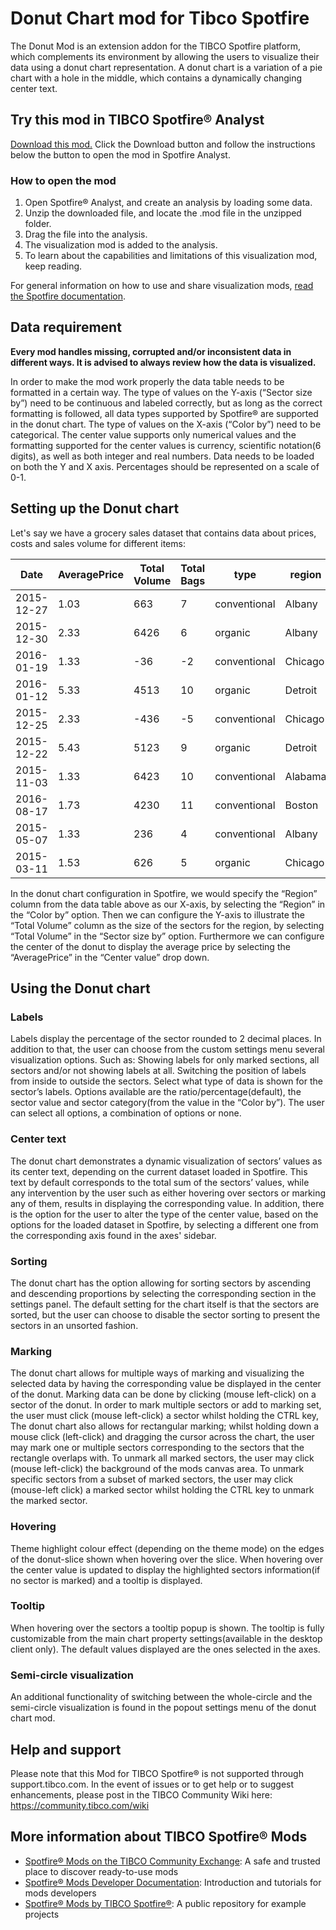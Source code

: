 # Donut Chart mod for Tibco Spotfire 
The Donut Mod is an extension addon for the TIBCO Spotfire platform, which complements its environment by allowing the users to visualize their data using a donut chart representation. A donut chart is a variation of a pie chart with a hole in the middle, which contains a dynamically changing center text.  


## Try this mod in TIBCO Spotfire® Analyst
[Download this mod.](https://github.com/Donut-Mod-Team/donut-mod/releases) Click the Download button and follow the instructions below the button to open the mod in Spotfire Analyst.
 
### How to open the mod
1. Open Spotfire® Analyst, and create an analysis by loading some data.
2. Unzip the downloaded file, and locate the .mod file in the unzipped folder.
3. Drag the file into the analysis.
4. The visualization mod is added to the analysis.
5. To learn about the capabilities and limitations of this visualization mod, keep reading.
 
For general information on how to use and share visualization mods, [read the Spotfire documentation](https://docs.tibco.com/pub/sfire-analyst/latest/doc/html/en-US/TIB_sfire-analyst_UsersGuide/index.htm#t=modvis%2Fmodvis_how_to_use_a_visualization_mod.htm).
## Data requirement
**Every mod handles missing, corrupted and/or inconsistent data in different ways. It is advised to always review how the data is visualized.**

In order to make the mod work properly the data table needs to be formatted in a certain way. The type of values on the Y-axis (“Sector size by”) need to be continuous and labeled correctly, but as long as the correct formatting is followed, all data types supported by Spotfire® are supported in the donut chart. 
The type of values on the X-axis (“Color by”) need to be categorical. 
The center value supports only numerical values and the formatting supported for the center values is currency, scientific notation(6 digits), as well as both integer and real numbers.
Data needs to be loaded on both the Y and X axis. 
Percentages should be represented on a scale of 0-1. 

## Setting up the Donut chart

Let's say we have a grocery sales dataset that contains data about prices, costs and sales volume for different items:

| Date | AveragePrice | Total Volume | Total Bags | type | region |
|---|---|---|---|---|---|
| 2015-12-27 | 1.03 | 663 | 7 | conventional | Albany |
| 2015-12-30 | 2.33 | 6426 | 6 | organic | Albany |
| 2016-01-19 | 1.33 | -36 | -2 | conventional | Chicago |
| 2016-01-12 | 5.33 | 4513 | 10 | organic | Detroit |
| 2015-12-25 | 2.33 | -436 | -5 | conventional | Chicago |
| 2015-12-22 | 5.43 | 5123 | 9 | organic | Detroit |
| 2015-11-03 | 1.33 | 6423 | 10 | conventional | Alabama |
| 2016-08-17 | 1.73 | 4230 | 11 | conventional | Boston |
| 2015-05-07 | 1.33 | 236 | 4 | conventional | Albany |
| 2015-03-11 | 1.53 | 626 | 5 | organic | Chicago |

In the donut chart configuration in Spotfire, we would specify the “Region” column from the data table above as our X-axis, by selecting the “Region” in the “Color by” option. Then we can configure the Y-axis to illustrate the “Total Volume” column as the size of the sectors for the region, by selecting “Total Volume” in the “Sector size by” option. Furthermore we can configure the center of the donut to display the average price by selecting the “AveragePrice” in the “Center value” drop down.	



## Using the Donut chart

### Labels

Labels display the percentage of the sector rounded to 2 decimal places. In addition to that, the user can choose from the custom settings menu several visualization options. Such as: 
	Showing labels for only marked sections, all sectors and/or not showing labels at all.
	Switching the position of labels from inside to outside the sectors. 
	Select what type of data is shown for the sector’s labels. Options available are the ratio/percentage(default), the sector value and sector category(from the value in the “Color by”). The user can select all options, a combination of options or none. 

### Center text

The donut chart demonstrates a dynamic visualization of sectors’ values as its center text, depending on the current dataset loaded in Spotfire. This text by default corresponds to the total sum of the sectors’ values, while any intervention by the user such as either hovering over sectors or marking any of them, results in displaying the corresponding value. In addition, there is the option for the user to alter the type of the center value, based on the options for the loaded dataset in Spotfire, by selecting a different one from the corresponding axis found in the axes' sidebar.

### Sorting

The donut chart has the option allowing for sorting sectors by ascending and descending proportions by selecting the corresponding section in the settings panel. The default setting for the chart itself is that the sectors are sorted, but the user can choose to disable the sector sorting to present the sectors in an unsorted fashion.

### Marking

The donut chart allows for multiple ways of marking and visualizing the selected data by having the corresponding value be displayed in the center of the donut.
Marking data can be done by clicking (mouse left-click) on a sector of the donut.
In order to mark multiple sectors or add to marking set, the user must click (mouse left-click) a sector whilst holding the CTRL key, 
The donut chart also allows for rectangular marking; whilst holding down a mouse click (left-click) and dragging the cursor across the chart, the user may mark one or multiple sectors corresponding to the sectors that the rectangle overlaps with. 
To unmark all marked sectors, the user may click (mouse left-click) the background of the mods canvas area. 
To unmark specific sectors from a subset of marked sectors, the user may click (mouse-left click) a marked sector whilst holding the CTRL key to unmark the marked sector.

### Hovering

Theme highlight colour effect (depending on the theme mode) on the edges of the donut-slice shown when hovering over the slice. When hovering over the center value is updated to display the highlighted sectors information(if no sector is marked) and a tooltip is displayed. 

### Tooltip

When hovering over the sectors a tooltip popup is shown. The tooltip is fully customizable from the main chart property settings(available in the desktop client only). The default values displayed are the ones selected in the axes.

### Semi-circle visualization

An additional functionality of switching between the whole-circle and the semi-circle visualization is found in the popout settings menu of the donut chart mod. 



## Help and support

Please note that this Mod for TIBCO Spotfire® is not supported through support.tibco.com. In the event of issues or to get help or to suggest enhancements, please post in the TIBCO Community Wiki here: https://community.tibco.com/wiki

## More information about TIBCO Spotfire® Mods
- [Spotfire® Mods on the TIBCO Community Exchange](https://community.tibco.com/exchange): A safe and trusted place to discover ready-to-use mods
- [Spotfire® Mods Developer Documentation](https://tibcosoftware.github.io/spotfire-mods/docs/):  Introduction and tutorials for mods developers
- [Spotfire® Mods by TIBCO Spotfire®](https://github.com/TIBCOSoftware/spotfire-mods/releases/latest): A public repository for example projects
